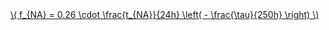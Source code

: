 <a href="/eco2_guide_center/1.%20ECO2%20Logic%20Guide/Hee1_Equation_List.html" class="equation-link" target="_blank" rel="noopener noreferrer">
  \( f_{NA} = 0.26 \cdot \frac{t_{NA}}{24h} \left( - \frac{\tau}{250h} \right) \) 
</a>
